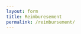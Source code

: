 ```yaml
---
layout: form
title: Reimburesement
permalink: /reimbursement/
---
```

<div id="surveyContainer"></div>

<script type="text/javascript">

Survey.Survey.cssType = "bootstrap";

var surveyJSON = { surveyId: 'fa7c2809-a428-4311-b8f0-591d8fdf6cc5'}

function sendDataToServer(survey) {
    survey.sendResult('a4967044-202c-45f7-b055-072a93642a8c');
}

var survey = new Survey.Model(surveyJSON, "surveyContainer");
survey.onComplete.add(function (sender, options) {
    //Show message about "Saving..." the results
    options.showDataSaving();//you may pass a text parameter to show your own text
    var xhr = new XMLHttpRequest();
    xhr.open("POST", "https://script.google.com/a/mylaurier.ca/macros/s/AKfycbz0GWAcZ44kwQ27ZZ3WZGzhG2U4Y18u9HhgQfC-8C8/dev");
    xhr.setRequestHeader("Content-Type", "application/json; charset=utf-8");
    xhr.onload = xhr.onerror = function () {
        if (xhr.status == 200) {
            options.showDataSavingSuccess(); //you may pass a text parameter to show your own text
            //Or you may clear all messages
            //options.showDataSavingClear();
        } else {
            //Error
            options.showDataSavingError(); //you may pass a text parameter to show your own text
        }
    };
    xhr.send(JSON.stringify(sender.data));
});





</script>

